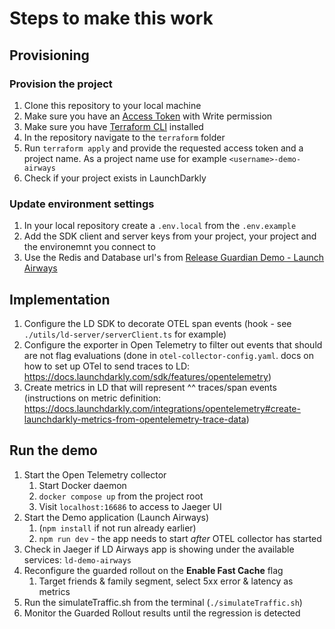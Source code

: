 # Steps to make this work

## Provisioning

### Provision the project

1. Clone this repository to your local machine
2. Make sure you have an [Access Token](https://docs.launchdarkly.com/home/account/api-create) with Write permission
3. Make sure you have [Terraform CLI](https://developer.hashicorp.com/terraform/tutorials/aws-get-started/install-cli) installed
4. In the repository navigate to the `terraform` folder
5. Run `terraform apply` and provide the requested access token and a project name. As a project name use for example `<username>-demo-airways`
6. Check if your project exists in LaunchDarkly

### Update environment settings

1. In your local repository create a `.env.local` from the `.env.example`
2. Add the SDK client and server keys from your project, your project and the environemnt you connect to
3. Use the Redis and Database url's from [Release Guardian Demo - Launch Airways](https://launchdarkly.atlassian.net/wiki/spaces/LaunchX/pages/2835218907/Release+Guardian+Demo+-+Launch+Airways)

## Implementation
1. Configure the LD SDK to decorate OTEL span events (hook - see `./utils/ld-server/serverClient.ts` for example)
2. Configure the exporter in Open Telemetry to filter out events that should are not flag evaluations (done in `otel-collector-config.yaml`. docs on how to set up OTel to send traces to LD: https://docs.launchdarkly.com/sdk/features/opentelemetry)
3. Create metrics in LD that will represent ^^ traces/span events (instructions on metric definition: https://docs.launchdarkly.com/integrations/opentelemetry#create-launchdarkly-metrics-from-opentelemetry-trace-data)

## Run the demo
1. Start the Open Telemetry collector
   1. Start Docker daemon
   2. `docker compose up` from the project root
   3. Visit `localhost:16686` to access to Jaeger UI
2. Start the Demo application (Launch Airways)
   1. (`npm install` if not run already earlier)
   2. `npm run dev` - the app needs to start *after* OTEL collector has started
3. Check in Jaeger if LD Airways app is showing under the available services: `ld-demo-airways`
4. Reconfigure the guarded rollout on the **Enable Fast Cache** flag
   1. Target friends & family segment, select 5xx error & latency as metrics
5. Run the simulateTraffic.sh from the terminal (`./simulateTraffic.sh`)
6. Monitor the Guarded Rollout results until the regression is detected
